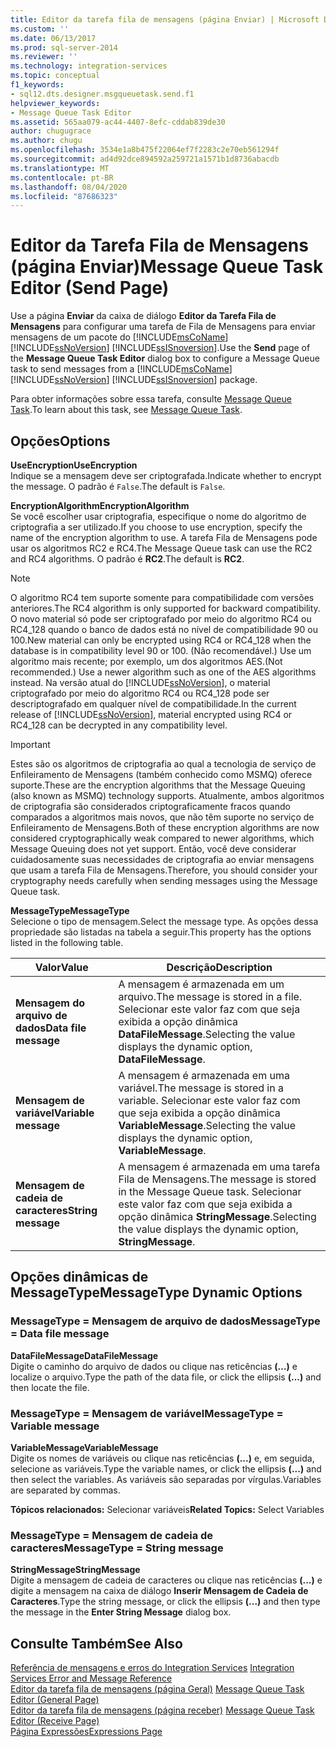 ```yaml
---
title: Editor da tarefa fila de mensagens (página Enviar) | Microsoft Docs
ms.custom: ''
ms.date: 06/13/2017
ms.prod: sql-server-2014
ms.reviewer: ''
ms.technology: integration-services
ms.topic: conceptual
f1_keywords:
- sql12.dts.designer.msgqueuetask.send.f1
helpviewer_keywords:
- Message Queue Task Editor
ms.assetid: 565aa079-ac44-4407-8efc-cddab839de30
author: chugugrace
ms.author: chugu
ms.openlocfilehash: 3534e1a8b475f22064ef7f2283c2e70eb561294f
ms.sourcegitcommit: ad4d92dce894592a259721a1571b1d8736abacdb
ms.translationtype: MT
ms.contentlocale: pt-BR
ms.lasthandoff: 08/04/2020
ms.locfileid: "87686323"
---
```

# <a name="message-queue-task-editor-send-page"></a><span data-ttu-id="45e7b-102">Editor da Tarefa Fila de Mensagens (página Enviar)</span><span class="sxs-lookup"><span data-stu-id="45e7b-102">Message Queue Task Editor (Send Page)</span></span>
  <span data-ttu-id="45e7b-103">Use a página **Enviar** da caixa de diálogo **Editor da Tarefa Fila de Mensagens** para configurar uma tarefa de Fila de Mensagens para enviar mensagens de um pacote do [!INCLUDE[msCoName](../includes/msconame-md.md)] [!INCLUDE[ssNoVersion](../includes/ssnoversion-md.md)] [!INCLUDE[ssISnoversion](../includes/ssisnoversion-md.md)].</span><span class="sxs-lookup"><span data-stu-id="45e7b-103">Use the **Send** page of the **Message Queue Task Editor** dialog box to configure a Message Queue task to send messages from a [!INCLUDE[msCoName](../includes/msconame-md.md)] [!INCLUDE[ssNoVersion](../includes/ssnoversion-md.md)] [!INCLUDE[ssISnoversion](../includes/ssisnoversion-md.md)] package.</span></span>  
  
 <span data-ttu-id="45e7b-104">Para obter informações sobre essa tarefa, consulte [Message Queue Task](control-flow/message-queue-task.md).</span><span class="sxs-lookup"><span data-stu-id="45e7b-104">To learn about this task, see [Message Queue Task](control-flow/message-queue-task.md).</span></span>  
  
## <a name="options"></a><span data-ttu-id="45e7b-105">Opções</span><span class="sxs-lookup"><span data-stu-id="45e7b-105">Options</span></span>  
 <span data-ttu-id="45e7b-106">**UseEncryption**</span><span class="sxs-lookup"><span data-stu-id="45e7b-106">**UseEncryption**</span></span>  
 <span data-ttu-id="45e7b-107">Indique se a mensagem deve ser criptografada.</span><span class="sxs-lookup"><span data-stu-id="45e7b-107">Indicate whether to encrypt the message.</span></span> <span data-ttu-id="45e7b-108">O padrão é `False`.</span><span class="sxs-lookup"><span data-stu-id="45e7b-108">The default is `False`.</span></span>  
  
 <span data-ttu-id="45e7b-109">**EncryptionAlgorithm**</span><span class="sxs-lookup"><span data-stu-id="45e7b-109">**EncryptionAlgorithm**</span></span>  
 <span data-ttu-id="45e7b-110">Se você escolher usar criptografia, especifique o nome do algoritmo de criptografia a ser utilizado.</span><span class="sxs-lookup"><span data-stu-id="45e7b-110">If you choose to use encryption, specify the name of the encryption algorithm to use.</span></span> <span data-ttu-id="45e7b-111">A tarefa Fila de Mensagens pode usar os algoritmos RC2 e RC4.</span><span class="sxs-lookup"><span data-stu-id="45e7b-111">The Message Queue task can use the RC2 and RC4 algorithms.</span></span> <span data-ttu-id="45e7b-112">O padrão é **RC2**.</span><span class="sxs-lookup"><span data-stu-id="45e7b-112">The default is **RC2**.</span></span>  
  
> [!NOTE]  
>  <span data-ttu-id="45e7b-113">O algoritmo RC4 tem suporte somente para compatibilidade com versões anteriores.</span><span class="sxs-lookup"><span data-stu-id="45e7b-113">The RC4 algorithm is only supported for backward compatibility.</span></span> <span data-ttu-id="45e7b-114">O novo material só pode ser criptografado por meio do algoritmo RC4 ou RC4_128 quando o banco de dados está no nível de compatibilidade 90 ou 100.</span><span class="sxs-lookup"><span data-stu-id="45e7b-114">New material can only be encrypted using RC4 or RC4_128 when the database is in compatibility level 90 or 100.</span></span> <span data-ttu-id="45e7b-115">(Não recomendável.) Use um algoritmo mais recente; por exemplo, um dos algoritmos AES.</span><span class="sxs-lookup"><span data-stu-id="45e7b-115">(Not recommended.) Use a newer algorithm such as one of the AES algorithms instead.</span></span> <span data-ttu-id="45e7b-116">Na versão atual do [!INCLUDE[ssNoVersion](../includes/ssnoversion-md.md)], o material criptografado por meio do algoritmo RC4 ou RC4_128 pode ser descriptografado em qualquer nível de compatibilidade.</span><span class="sxs-lookup"><span data-stu-id="45e7b-116">In the current release of [!INCLUDE[ssNoVersion](../includes/ssnoversion-md.md)], material encrypted using RC4 or RC4_128 can be decrypted in any compatibility level.</span></span>  
  
> [!IMPORTANT]  
>  <span data-ttu-id="45e7b-117">Estes são os algoritmos de criptografia ao qual a tecnologia de serviço de Enfileiramento de Mensagens (também conhecido como MSMQ) oferece suporte.</span><span class="sxs-lookup"><span data-stu-id="45e7b-117">These are the encryption algorithms that the Message Queuing (also known as MSMQ) technology supports.</span></span> <span data-ttu-id="45e7b-118">Atualmente, ambos algoritmos de criptografia são considerados criptograficamente fracos quando comparados a algoritmos mais novos, que não têm suporte no serviço de Enfileiramento de Mensagens.</span><span class="sxs-lookup"><span data-stu-id="45e7b-118">Both of these encryption algorithms are now considered cryptographically weak compared to newer algorithms, which Message Queuing does not yet support.</span></span> <span data-ttu-id="45e7b-119">Então, você deve considerar cuidadosamente suas necessidades de criptografia ao enviar mensagens que usam a tarefa Fila de Mensagens.</span><span class="sxs-lookup"><span data-stu-id="45e7b-119">Therefore, you should consider your cryptography needs carefully when sending messages using the Message Queue task.</span></span>  
  
 <span data-ttu-id="45e7b-120">**MessageType**</span><span class="sxs-lookup"><span data-stu-id="45e7b-120">**MessageType**</span></span>  
 <span data-ttu-id="45e7b-121">Selecione o tipo de mensagem.</span><span class="sxs-lookup"><span data-stu-id="45e7b-121">Select the message type.</span></span> <span data-ttu-id="45e7b-122">As opções dessa propriedade são listadas na tabela a seguir.</span><span class="sxs-lookup"><span data-stu-id="45e7b-122">This property has the options listed in the following table.</span></span>  
  
|<span data-ttu-id="45e7b-123">Valor</span><span class="sxs-lookup"><span data-stu-id="45e7b-123">Value</span></span>|<span data-ttu-id="45e7b-124">Descrição</span><span class="sxs-lookup"><span data-stu-id="45e7b-124">Description</span></span>|  
|-----------|-----------------|  
|<span data-ttu-id="45e7b-125">**Mensagem do arquivo de dados**</span><span class="sxs-lookup"><span data-stu-id="45e7b-125">**Data file message**</span></span>|<span data-ttu-id="45e7b-126">A mensagem é armazenada em um arquivo.</span><span class="sxs-lookup"><span data-stu-id="45e7b-126">The message is stored in a file.</span></span> <span data-ttu-id="45e7b-127">Selecionar este valor faz com que seja exibida a opção dinâmica **DataFileMessage**.</span><span class="sxs-lookup"><span data-stu-id="45e7b-127">Selecting the value displays the dynamic option, **DataFileMessage**.</span></span>|  
|<span data-ttu-id="45e7b-128">**Mensagem de variável**</span><span class="sxs-lookup"><span data-stu-id="45e7b-128">**Variable message**</span></span>|<span data-ttu-id="45e7b-129">A mensagem é armazenada em uma variável.</span><span class="sxs-lookup"><span data-stu-id="45e7b-129">The message is stored in a variable.</span></span> <span data-ttu-id="45e7b-130">Selecionar este valor faz com que seja exibida a opção dinâmica **VariableMessage**.</span><span class="sxs-lookup"><span data-stu-id="45e7b-130">Selecting the value displays the dynamic option, **VariableMessage**.</span></span>|  
|<span data-ttu-id="45e7b-131">**Mensagem de cadeia de caracteres**</span><span class="sxs-lookup"><span data-stu-id="45e7b-131">**String message**</span></span>|<span data-ttu-id="45e7b-132">A mensagem é armazenada em uma tarefa Fila de Mensagens.</span><span class="sxs-lookup"><span data-stu-id="45e7b-132">The message is stored in the Message Queue task.</span></span> <span data-ttu-id="45e7b-133">Selecionar este valor faz com que seja exibida a opção dinâmica **StringMessage**.</span><span class="sxs-lookup"><span data-stu-id="45e7b-133">Selecting the value displays the dynamic option, **StringMessage**.</span></span>|  
  
## <a name="messagetype-dynamic-options"></a><span data-ttu-id="45e7b-134">Opções dinâmicas de MessageType</span><span class="sxs-lookup"><span data-stu-id="45e7b-134">MessageType Dynamic Options</span></span>  
  
### <a name="messagetype--data-file-message"></a><span data-ttu-id="45e7b-135">MessageType = Mensagem de arquivo de dados</span><span class="sxs-lookup"><span data-stu-id="45e7b-135">MessageType = Data file message</span></span>  
 <span data-ttu-id="45e7b-136">**DataFileMessage**</span><span class="sxs-lookup"><span data-stu-id="45e7b-136">**DataFileMessage**</span></span>  
 <span data-ttu-id="45e7b-137">Digite o caminho do arquivo de dados ou clique nas reticências **(…)** e localize o arquivo.</span><span class="sxs-lookup"><span data-stu-id="45e7b-137">Type the path of the data file, or click the ellipsis **(...)** and then locate the file.</span></span>  
  
### <a name="messagetype--variable-message"></a><span data-ttu-id="45e7b-138">MessageType = Mensagem de variável</span><span class="sxs-lookup"><span data-stu-id="45e7b-138">MessageType = Variable message</span></span>  
 <span data-ttu-id="45e7b-139">**VariableMessage**</span><span class="sxs-lookup"><span data-stu-id="45e7b-139">**VariableMessage**</span></span>  
 <span data-ttu-id="45e7b-140">Digite os nomes de variáveis ou clique nas reticências **(...)** e, em seguida, selecione as variáveis.</span><span class="sxs-lookup"><span data-stu-id="45e7b-140">Type the variable names, or click the ellipsis **(...)** and then select the variables.</span></span> <span data-ttu-id="45e7b-141">As variáveis são separadas por vírgulas.</span><span class="sxs-lookup"><span data-stu-id="45e7b-141">Variables are separated by commas.</span></span>  
  
 <span data-ttu-id="45e7b-142">**Tópicos relacionados:** Selecionar variáveis</span><span class="sxs-lookup"><span data-stu-id="45e7b-142">**Related Topics:** Select Variables</span></span>  
  
### <a name="messagetype--string-message"></a><span data-ttu-id="45e7b-143">MessageType = Mensagem de cadeia de caracteres</span><span class="sxs-lookup"><span data-stu-id="45e7b-143">MessageType = String message</span></span>  
 <span data-ttu-id="45e7b-144">**StringMessage**</span><span class="sxs-lookup"><span data-stu-id="45e7b-144">**StringMessage**</span></span>  
 <span data-ttu-id="45e7b-145">Digite a mensagem de cadeia de caracteres ou clique nas reticências **(...)** e digite a mensagem na caixa de diálogo **Inserir Mensagem de Cadeia de Caracteres**.</span><span class="sxs-lookup"><span data-stu-id="45e7b-145">Type the string message, or click the ellipsis **(...)** and then type the message in the **Enter String Message** dialog box.</span></span>  
  
## <a name="see-also"></a><span data-ttu-id="45e7b-146">Consulte Também</span><span class="sxs-lookup"><span data-stu-id="45e7b-146">See Also</span></span>  
 <span data-ttu-id="45e7b-147">[Referência de mensagens e erros do Integration Services](../../2014/integration-services/integration-services-error-and-message-reference.md) </span><span class="sxs-lookup"><span data-stu-id="45e7b-147">[Integration Services Error and Message Reference](../../2014/integration-services/integration-services-error-and-message-reference.md) </span></span>  
 <span data-ttu-id="45e7b-148">[Editor da tarefa fila de mensagens &#40;página Geral&#41;](general-page-of-integration-services-designers-options.md) </span><span class="sxs-lookup"><span data-stu-id="45e7b-148">[Message Queue Task Editor &#40;General Page&#41;](general-page-of-integration-services-designers-options.md) </span></span>  
 <span data-ttu-id="45e7b-149">[Editor da tarefa fila de mensagens &#40;página receber&#41;](../../2014/integration-services/message-queue-task-editor-receive-page.md) </span><span class="sxs-lookup"><span data-stu-id="45e7b-149">[Message Queue Task Editor &#40;Receive Page&#41;](../../2014/integration-services/message-queue-task-editor-receive-page.md) </span></span>  
 [<span data-ttu-id="45e7b-150">Página Expressões</span><span class="sxs-lookup"><span data-stu-id="45e7b-150">Expressions Page</span></span>](expressions/expressions-page.md)  
  
  
